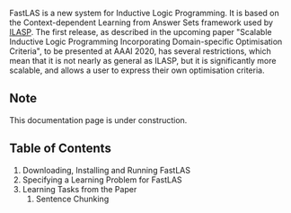 FastLAS is a new system for Inductive Logic Programming. It is based on
the Context-dependent Learning from Answer Sets framework used by
[ILASP](www.ilasp.com). The first release, as described in the upcoming
paper "Scalable Inductive Logic Programming Incorporating
Domain-specific Optimisation Criteria", to be presented at AAAI 2020,
has several restrictions, which mean that it is not nearly as general as
ILASP, but it is significantly more scalable, and allows a user to
express their own optimisation criteria.

## Note

This documentation page is under construction.


## Table of Contents

1. Downloading, Installing and Running FastLAS
2. Specifying a Learning Problem for FastLAS
3. Learning Tasks from the Paper
    1. Sentence Chunking
